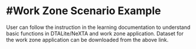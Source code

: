 #Work Zone Scenario Example
===========================
User can follow the instruction in the learning documentation to understand basic functions in DTALite/NeXTA and work zone application. Dataset for the work zone application can be downloaded from the above link.
